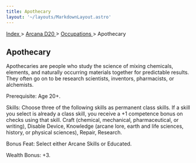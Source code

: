```yaml
---
title: Apothecary
layout: '~/layouts/MarkdownLayout.astro'
---
```


[ Index ](/) > [ Arcana D20 ](/arcana.d20.srd) > [ Occupations ](/arcana.d20.srd/occupations) > Apothecary

##  Apothecary

Apothecaries are people who study the science of mixing chemicals, elements,
and naturally occurring materials together for predictable results. They often
go on to be research scientists, inventors, pharmacists, or alchemists.

Prerequisite: Age 20+.

Skills: Choose three of the following skills as permanent class skills. If a
skill you select is already a class skill, you receive a +1 competence bonus
on checks using that skill. Craft (chemical, mechanical, pharmaceutical, or
writing), Disable Device, Knowledge (arcane lore, earth and life sciences,
history, or physical sciences), Repair, Research.

Bonus Feat: Select either Arcane Skills or Educated.

Wealth Bonus: +3.

